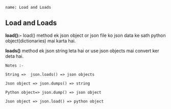 ```ngMeta
name: Load and Loads

```

## Load  and Loads

**load():-** load() method ek json object or json file ko json data ke sath python object(dictionaries) mai karta hai.

**loads()** method ek json string leta hai or use json objects mai convert ker deta hai.



```
Notes :-

String =>  json.loads() => json objects

Json object => json.dumps() => string

Python object=> json.dump() => json object

Json object => json.load() => python object
 ```